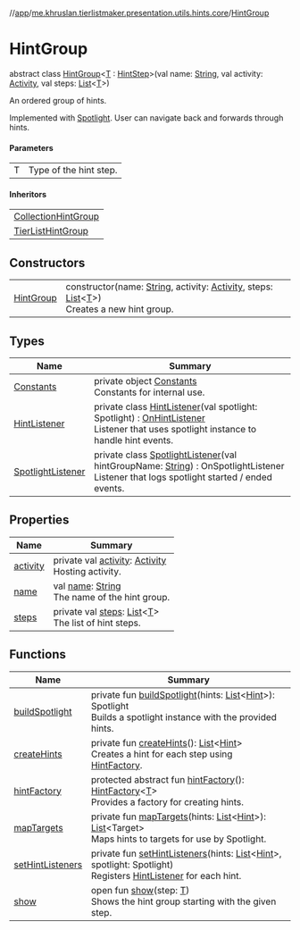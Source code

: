 //[app](../../../index.md)/[me.khruslan.tierlistmaker.presentation.utils.hints.core](../index.md)/[HintGroup](index.md)

# HintGroup

abstract class [HintGroup](index.md)&lt;[T](index.md) : [HintStep](../-hint-step/index.md)&gt;(val name: [String](https://kotlinlang.org/api/latest/jvm/stdlib/kotlin/-string/index.html), val activity: [Activity](https://developer.android.com/reference/kotlin/android/app/Activity.html), val steps: [List](https://kotlinlang.org/api/latest/jvm/stdlib/kotlin.collections/-list/index.html)&lt;[T](index.md)&gt;)

An ordered group of hints.

Implemented with [Spotlight](https://github.com/TakuSemba/Spotlight). User can navigate back and forwards through hints.

#### Parameters

| | |
|---|---|
| T | Type of the hint step. |

#### Inheritors

| |
|---|
| [CollectionHintGroup](../../me.khruslan.tierlistmaker.presentation.utils.hints.collection/-collection-hint-group/index.md) |
| [TierListHintGroup](../../me.khruslan.tierlistmaker.presentation.utils.hints.tierlist/-tier-list-hint-group/index.md) |

## Constructors

| | |
|---|---|
| [HintGroup](-hint-group.md) | constructor(name: [String](https://kotlinlang.org/api/latest/jvm/stdlib/kotlin/-string/index.html), activity: [Activity](https://developer.android.com/reference/kotlin/android/app/Activity.html), steps: [List](https://kotlinlang.org/api/latest/jvm/stdlib/kotlin.collections/-list/index.html)&lt;[T](index.md)&gt;)<br>Creates a new hint group. |

## Types

| Name | Summary |
|---|---|
| [Constants](-constants/index.md) | private object [Constants](-constants/index.md)<br>Constants for internal use. |
| [HintListener](-hint-listener/index.md) | private class [HintListener](-hint-listener/index.md)(val spotlight: Spotlight) : [OnHintListener](../-on-hint-listener/index.md)<br>Listener that uses spotlight instance to handle hint events. |
| [SpotlightListener](-spotlight-listener/index.md) | private class [SpotlightListener](-spotlight-listener/index.md)(val hintGroupName: [String](https://kotlinlang.org/api/latest/jvm/stdlib/kotlin/-string/index.html)) : OnSpotlightListener<br>Listener that logs spotlight started / ended events. |

## Properties

| Name | Summary |
|---|---|
| [activity](activity.md) | private val [activity](activity.md): [Activity](https://developer.android.com/reference/kotlin/android/app/Activity.html)<br>Hosting activity. |
| [name](name.md) | val [name](name.md): [String](https://kotlinlang.org/api/latest/jvm/stdlib/kotlin/-string/index.html)<br>The name of the hint group. |
| [steps](steps.md) | private val [steps](steps.md): [List](https://kotlinlang.org/api/latest/jvm/stdlib/kotlin.collections/-list/index.html)&lt;[T](index.md)&gt;<br>The list of hint steps. |

## Functions

| Name | Summary |
|---|---|
| [buildSpotlight](build-spotlight.md) | private fun [buildSpotlight](build-spotlight.md)(hints: [List](https://kotlinlang.org/api/latest/jvm/stdlib/kotlin.collections/-list/index.html)&lt;[Hint](../-hint/index.md)&gt;): Spotlight<br>Builds a spotlight instance with the provided hints. |
| [createHints](create-hints.md) | private fun [createHints](create-hints.md)(): [List](https://kotlinlang.org/api/latest/jvm/stdlib/kotlin.collections/-list/index.html)&lt;[Hint](../-hint/index.md)&gt;<br>Creates a hint for each step using [HintFactory](../-hint-factory/index.md). |
| [hintFactory](hint-factory.md) | protected abstract fun [hintFactory](hint-factory.md)(): [HintFactory](../-hint-factory/index.md)&lt;[T](index.md)&gt;<br>Provides a factory for creating hints. |
| [mapTargets](map-targets.md) | private fun [mapTargets](map-targets.md)(hints: [List](https://kotlinlang.org/api/latest/jvm/stdlib/kotlin.collections/-list/index.html)&lt;[Hint](../-hint/index.md)&gt;): [List](https://kotlinlang.org/api/latest/jvm/stdlib/kotlin.collections/-list/index.html)&lt;Target&gt;<br>Maps hints to targets for use by Spotlight. |
| [setHintListeners](set-hint-listeners.md) | private fun [setHintListeners](set-hint-listeners.md)(hints: [List](https://kotlinlang.org/api/latest/jvm/stdlib/kotlin.collections/-list/index.html)&lt;[Hint](../-hint/index.md)&gt;, spotlight: Spotlight)<br>Registers [HintListener](-hint-listener/index.md) for each hint. |
| [show](show.md) | open fun [show](show.md)(step: [T](index.md))<br>Shows the hint group starting with the given step. |
